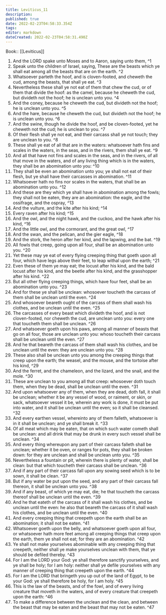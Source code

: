 ```yaml
---
title: Leviticus_11
description: 
published: true
date: 2022-02-23T04:58:33.354Z
tags: 
editor: markdown
dateCreated: 2022-02-23T04:58:31.490Z
---
```


 Book:: [[Leviticus]]
 1. And the LORD spake unto Moses and to Aaron, saying unto them, ^1
 2. Speak unto the children of Israel, saying, These are the beasts which ye shall eat among all the beasts that are on the earth. ^2
 3. Whatsoever parteth the hoof, and is cloven-footed, and cheweth the cud, among the beasts, that shall ye eat. ^3
 4. Nevertheless these shall ye not eat of them that chew the cud, or of them that divide the hoof: as the camel, because he cheweth the cud, but divideth not the hoof; he is unclean unto you. ^4
 5. And the coney, because he cheweth the cud, but divideth not the hoof; he is unclean unto you. ^5
 6. And the hare, because he cheweth the cud, but divideth not the hoof; he is unclean unto you. ^6
 7. And the swine, though he divide the hoof, and be cloven-footed, yet he cheweth not the cud; he is unclean to you. ^7
 8. Of their flesh shall ye not eat, and their carcass shall ye not touch; they are unclean to you. ^8
 9. These shall ye eat of all that are in the waters: whatsoever hath fins and scales in the waters, in the seas, and in the rivers, them shall ye eat. ^9
 10. And all that have not fins and scales in the seas, and in the rivers, of all that move in the waters, and of any living thing which is in the waters, they shall be an abomination unto you: ^10
 11. They shall be even an abomination unto you; ye shall not eat of their flesh, but ye shall have their carcasses in abomination. ^11
 12. Whatsoever hath no fins nor scales in the waters, that shall be an abomination unto you. ^12
 13. And these are they which ye shall have in abomination among the fowls; they shall not be eaten, they are an abomination: the eagle, and the ossifrage, and the ospray, ^13
 14. And the vulture, and the kite after his kind; ^14
 15. Every raven after his kind; ^15
 16. And the owl, and the night hawk, and the cuckoo, and the hawk after his kind, ^16
 17. And the little owl, and the cormorant, and the great owl, ^17
 18. And the swan, and the pelican, and the gier eagle, ^18
 19. And the stork, the heron after her kind, and the lapwing, and the bat. ^19
 20. All fowls that creep, going upon all four, shall be an abomination unto you. ^20
 21. Yet these may ye eat of every flying creeping thing that goeth upon all four, which have legs above their feet, to leap withal upon the earth; ^21
 22. Even these of them ye may eat; the locust after his kind, and the bald locust after his kind, and the beetle after his kind, and the grasshopper after his kind. ^22
 23. But all other flying creeping things, which have four feet, shall be an abomination unto you. ^23
 24. And for these ye shall be unclean: whosoever toucheth the carcass of them shall be unclean until the even. ^24
 25. And whosoever beareth ought of the carcass of them shall wash his clothes, and be unclean until the even. ^25
 26. The carcasses of every beast which divideth the hoof, and is not cloven-footed, nor cheweth the cud, are unclean unto you: every one that toucheth them shall be unclean. ^26
 27. And whatsoever goeth upon his paws, among all manner of beasts that go on all four, those are unclean unto you: whoso toucheth their carcass shall be unclean until the even. ^27
 28. And he that beareth the carcass of them shall wash his clothes, and be unclean until the even: they are unclean unto you. ^28
 29. These also shall be unclean unto you among the creeping things that creep upon the earth; the weasel, and the mouse, and the tortoise after his kind, ^29
 30. And the ferret, and the chameleon, and the lizard, and the snail, and the mole. ^30
 31. These are unclean to you among all that creep: whosoever doth touch them, when they be dead, shall be unclean until the even. ^31
 32. And upon whatsoever any of them, when they are dead, doth fall, it shall be unclean; whether it be any vessel of wood, or raiment, or skin, or sack, whatsoever vessel it be, wherein any work is done, it must be put into water, and it shall be unclean until the even; so it shall be cleansed. ^32
 33. And every earthen vessel, whereinto any of them falleth, whatsoever is in it shall be unclean; and ye shall break it. ^33
 34. Of all meat which may be eaten, that on which such water cometh shall be unclean: and all drink that may be drunk in every such vessel shall be unclean. ^34
 35. And every thing whereupon any part of their carcass falleth shall be unclean; whether it be oven, or ranges for pots, they shall be broken down: for they are unclean and shall be unclean unto you. ^35
 36. Nevertheless a fountain or pit, wherein there is plenty of water, shall be clean: but that which toucheth their carcass shall be unclean. ^36
 37. And if any part of their carcass fall upon any sowing seed which is to be sown, it shall be clean. ^37
 38. But if any water be put upon the seed, and any part of their carcass fall thereon, it shall be unclean unto you. ^38
 39. And if any beast, of which ye may eat, die; he that toucheth the carcass thereof shall be unclean until the even. ^39
 40. And he that eateth of the carcass of it shall wash his clothes, and be unclean until the even: he also that beareth the carcass of it shall wash his clothes, and be unclean until the even. ^40
 41. And every creeping thing that creepeth upon the earth shall be an abomination; it shall not be eaten. ^41
 42. Whatsoever goeth upon the belly, and whatsoever goeth upon all four, or whatsoever hath more feet among all creeping things that creep upon the earth, them ye shall not eat; for they are an abomination. ^42
 43. Ye shall not make yourselves abominable with any creeping thing that creepeth, neither shall ye make yourselves unclean with them, that ye should be defiled thereby. ^43
 44. For I am the LORD your God: ye shall therefore sanctify yourselves, and ye shall be holy; for I am holy: neither shall ye defile yourselves with any manner of creeping thing that creepeth upon the earth. ^44
 45. For I am the LORD that bringeth you up out of the land of Egypt, to be your God: ye shall therefore be holy, for I am holy. ^45
 46. This is the law of the beasts, and of the fowl, and of every living creature that moveth in the waters, and of every creature that creepeth upon the earth: ^46
 47. To make a difference between the unclean and the clean, and between the beast that may be eaten and the beast that may not be eaten. ^47
